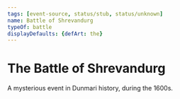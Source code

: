 ```yaml
---
tags: [event-source, status/stub, status/unknown]
name: Battle of Shrevandurg
typeOf: battle
displayDefaults: {defArt: the}
---
```

# The Battle of Shrevandurg

A mysterious event in Dunmari history, during the 1600s. 

